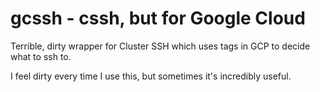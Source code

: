 # gcssh - cssh, but for Google Cloud

Terrible, dirty wrapper for Cluster SSH which uses tags in GCP to decide what to ssh to.

I feel dirty every time I use this, but sometimes it's incredibly useful.
